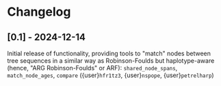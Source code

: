 # Changelog

## [0.1] - 2024-12-14

Initial release of functionality, providing tools to "match" nodes between tree sequences
in a similar way as Robinson-Foulds but haplotype-aware (hence, "ARG Robinson-Foulds" or ARF):
`shared_node_spans`, `match_node_ages`, `compare`
({user}`hfr1tz3`, {user}`nspope`, {user}`petrelharp`)

